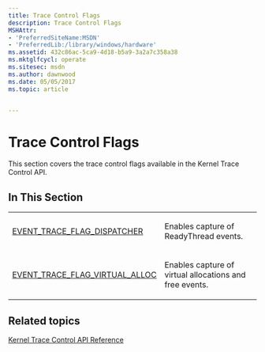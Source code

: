 ```yaml
---
title: Trace Control Flags
description: Trace Control Flags
MSHAttr:
- 'PreferredSiteName:MSDN'
- 'PreferredLib:/library/windows/hardware'
ms.assetid: 432c86ac-5ca9-4d18-b5a9-3a2a7c358a38
ms.mktglfcycl: operate
ms.sitesec: msdn
ms.author: dawnwood
ms.date: 05/05/2017
ms.topic: article


---
```


# Trace Control Flags


This section covers the trace control flags available in the Kernel Trace Control API.

## In This Section


<table>
<colgroup>
<col width="50%" />
<col width="50%" />
</colgroup>
<tbody>
<tr class="odd">
<td><p><a href="event-trace-flag-dispatcher.md" data-raw-source="[EVENT_TRACE_FLAG_DISPATCHER](event-trace-flag-dispatcher.md)">EVENT_TRACE_FLAG_DISPATCHER</a></p></td>
<td><p>Enables capture of ReadyThread events.</p></td>
</tr>
<tr class="even">
<td><p><a href="event-trace-flag-virtual-alloc.md" data-raw-source="[EVENT_TRACE_FLAG_VIRTUAL_ALLOC](event-trace-flag-virtual-alloc.md)">EVENT_TRACE_FLAG_VIRTUAL_ALLOC</a></p></td>
<td><p>Enables capture of virtual allocations and free events.</p></td>
</tr>
</tbody>
</table>

 

## Related topics


[Kernel Trace Control API Reference](kernel-trace-control-api-reference.md)

 

 







